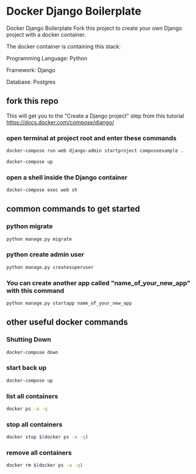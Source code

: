 # Docker Django Boilerplate
Docker Django Boilerplate Fork this project to create your own Django project with a docker container.

The docker container is containing this stack: 

Programming Language: Python 

Framework: Django

Database: Postgres

## fork this repo 
This will get you to the "Create a Django project" step from this tutorial https://docs.docker.com/compose/django/ 

### open terminal at project root and enter these commands
```bash
docker-compose run web django-admin startproject composeexample .
```
```bash
docker-compose up
```
### open a shell inside the Django container
```bash
docker-compose exec web sh
```
## common commands to get started

### python migrate
```bash
python manage.py migrate
```
### python create admin user
```bash
python manage.py createsuperuser
```
### You can create another app called "name_of_your_new_app" with this command
```bash
python manage.py startapp name_of_your_new_app
```

## other useful docker commands

### Shutting Down
```bash
docker-compose down
```

### start back up
```bash
docker-compose up
```

### list all containers
```bash
docker ps -a -q
```
### stop all containers
```bash
docker stop $(docker ps -a -q)
```
### remove all containers
```bash
docker rm $(docker ps -a -q)
```
